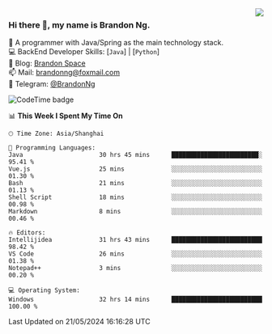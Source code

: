 <img  align="right" src="https://github-readme-stats-brandon0824.vercel.app/api/top-langs/?username=brandon0824&layout=compact">

### Hi there 👋, my name is Brandon Ng.

🌱 A programmer with Java/Spring as the main technology stack.  
💻 BackEnd Developer Skills: [`Java`] | [`Python`]  
📝 Blog: [Brandon Space](https://brandonng.tech)  
📫 Mail: brandonng@foxmail.com  
📰 Telegram: [@BrandonNg](https://t.me/BrandonNg24)  

![CodeTime badge](https://img.shields.io/endpoint?style=flat-square&url=https%3A%2F%2Fapi.codetime.dev%2Fshield%3Fid%3D128%26project%3D%26in%3D604800000)

<!--START_SECTION:waka-->
📊 **This Week I Spent My Time On** 

```text
🕑︎ Time Zone: Asia/Shanghai

💬 Programming Languages: 
Java                     30 hrs 45 mins      ████████████████████████░   95.41 % 
Vue.js                   25 mins             ░░░░░░░░░░░░░░░░░░░░░░░░░   01.30 % 
Bash                     21 mins             ░░░░░░░░░░░░░░░░░░░░░░░░░   01.13 % 
Shell Script             18 mins             ░░░░░░░░░░░░░░░░░░░░░░░░░   00.98 % 
Markdown                 8 mins              ░░░░░░░░░░░░░░░░░░░░░░░░░   00.46 % 

🔥 Editors: 
Intellijidea             31 hrs 43 mins      █████████████████████████   98.42 % 
VS Code                  26 mins             ░░░░░░░░░░░░░░░░░░░░░░░░░   01.38 % 
Notepad++                3 mins              ░░░░░░░░░░░░░░░░░░░░░░░░░   00.20 % 

💻 Operating System: 
Windows                  32 hrs 14 mins      █████████████████████████   100.00 % 
```


 Last Updated on 21/05/2024 16:16:28 UTC
<!--END_SECTION:waka-->
